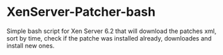XenServer-Patcher-bash
======================

Simple bash script for Xen Server 6.2 that will download the patches xml, sort by time, check if the patche was installed already, downloades and install new ones.
